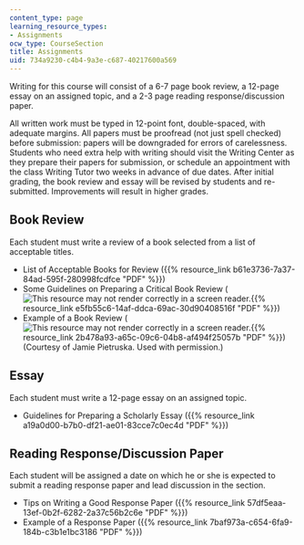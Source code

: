 ```yaml
---
content_type: page
learning_resource_types:
- Assignments
ocw_type: CourseSection
title: Assignments
uid: 734a9230-c4b4-9a3e-c687-40217600a569
---
```


Writing for this course will consist of a 6-7 page book review, a 12-page essay on an assigned topic, and a 2-3 page reading response/discussion paper.

All written work must be typed in 12-point font, double-spaced, with adequate margins. All papers must be proofread (not just spell checked) before submission: papers will be downgraded for errors of carelessness. Students who need extra help with writing should visit the Writing Center as they prepare their papers for submission, or schedule an appointment with the class Writing Tutor two weeks in advance of due dates. After initial grading, the book review and essay will be revised by students and re-submitted. Improvements will result in higher grades.

Book Review
-----------

Each student must write a review of a book selected from a list of acceptable titles.

*   List of Acceptable Books for Review ({{% resource_link b61e3736-7a37-84ad-595f-280998fcdfce "PDF" %}})
*   Some Guidelines on Preparing a Critical Book Review (![This resource may not render correctly in a screen reader.](/images/inacessible.gif){{% resource_link e5fb55c6-14af-ddca-69ac-30d90408516f "PDF" %}})
*   Example of a Book Review (![This resource may not render correctly in a screen reader.](/images/inacessible.gif){{% resource_link 2b478a93-a65c-09c6-04b8-af494f25057b "PDF" %}}) (Courtesy of Jamie Pietruska. Used with permission.)

Essay
-----

Each student must write a 12-page essay on an assigned topic.

*   Guidelines for Preparing a Scholarly Essay ({{% resource_link a19a0d00-b7b0-df21-ae01-83cce7c0ec4d "PDF" %}})

Reading Response/Discussion Paper
---------------------------------

Each student will be assigned a date on which he or she is expected to submit a reading response paper and lead discussion in the section.

*   Tips on Writing a Good Response Paper ({{% resource_link 57df5eaa-13ef-0b2f-6282-2a37c56b2c6e "PDF" %}})
*   Example of a Response Paper ({{% resource_link 7baf973a-c654-6fa9-184b-c3b1e1bc3186 "PDF" %}})